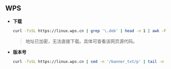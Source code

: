 ## WPS

- **下载**
  ```bash
  curl -fsSL https://linux.wps.cn | grep '\.deb' | head -n 1 | awk -F '"' '{print $2}'
  ```
  > 地址已加密，无法直接下载。具体可查看该网页源代码。

- **版本号**
  ```bash
  curl -fsSL https://linux.wps.cn | sed -n '/banner_txt/p' | tail -n 1 | grep -oP '(?<=">)[0-9.]+(?=</)'
  ```
  